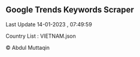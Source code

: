 

## Google Trends Keywords Scraper 
 
Last Update 14-01-2023 , 07:49:59

Country List :
VIETNAM.json



© Abdul Muttaqin 
